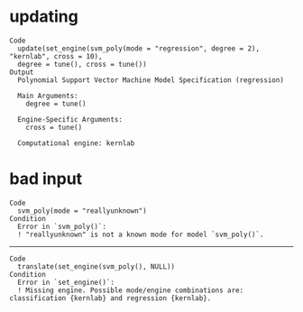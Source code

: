 # updating

    Code
      update(set_engine(svm_poly(mode = "regression", degree = 2), "kernlab", cross = 10),
      degree = tune(), cross = tune())
    Output
      Polynomial Support Vector Machine Model Specification (regression)
      
      Main Arguments:
        degree = tune()
      
      Engine-Specific Arguments:
        cross = tune()
      
      Computational engine: kernlab 
      

# bad input

    Code
      svm_poly(mode = "reallyunknown")
    Condition
      Error in `svm_poly()`:
      ! "reallyunknown" is not a known mode for model `svm_poly()`.

---

    Code
      translate(set_engine(svm_poly(), NULL))
    Condition
      Error in `set_engine()`:
      ! Missing engine. Possible mode/engine combinations are: classification {kernlab} and regression {kernlab}.

